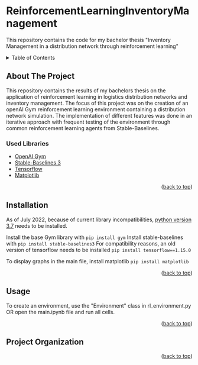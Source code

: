 <div id="top"></div>

# ReinforcementLearningInventoryManagement
This repository contains the code for my bachelor thesis "Inventory Management in a distribution network through reinforcement learning"



<!-- TABLE OF CONTENTS -->
<details>
  <summary>Table of Contents</summary>
  <ol>
    <li><a href="#about-the-project">About The Project</a></li>
    <li><a href="#installation">Installation</a></li>
    <li><a href="#usage">Usage</a></li>
    <li><a href="#project-organization">Project Organization</a></li>
  </ol>
</details>



## About The Project

This repository contains the results of my bachelors thesis on the application of reinforcement learning in logistics distribution networks and inventory management. The focus of this project was on the creation of an openAI Gym reinforcement learning environment containing a distribution network simulation. The implementation of different features was done in an iterative approach with frequent testing of the environment through common reinforcement learning agents from Stable-Baselines.

### Used Libraries
* []() [OpenAI Gym](https://github.com/openai/gym)
* []() [Stable-Baselines 3](https://github.com/DLR-RM/stable-baselines3)
* []() [Tensorflow](https://www.tensorflow.org/)
* []() [Matplotlib](https://matplotlib.org/)

<p align="right">(<a href="#top">back to top</a>)</p>

## Installation

As of July 2022, because of current library incompatibilities, [python version 3.7](https://www.python.org/downloads/release/python-370/) needs to be installed.

Install the base Gym library with `pip install gym`
Install stable-baselines with `pip install stable-baselines3`
For compatibility reasons, an old version of tensorflow needs to be installed `pip install tensorflow==1.15.0`

To display graphs in the main file, install matplotlib `pip install matplotlib`

<p align="right">(<a href="#top">back to top</a>)</p>

## Usage

To create an environment, use the "Environment" class in rl_environment.py OR open the main.ipynb file and run all cells.

<p align="right">(<a href="#top">back to top</a>)</p>

## Project Organization

<p align="right">(<a href="#top">back to top</a>)</p>
